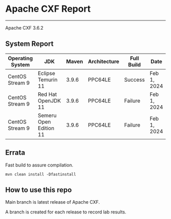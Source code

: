# Apache CXF Report
--- 

Apache CXF 3.6.2

## System Report

| Operating System    | JDK       | Maven | Architecture | Full Build | Date  |
|---------------------|-----------|-------|--------------|------------|-------|
| CentOS Stream 9         | Eclipse Temurin 11  | 3.9.6 | PPC64LE      | Success | Feb 1, 2024 |
| CentOS Stream 9         | Red Hat OpenJDK 11  | 3.9.6 | PPC64LE      | Failure | Feb 1, 2024 |
| CentOS Stream 9         | Semeru Open Edition 11  | 3.9.6 | PPC64LE  | Failure | Feb 1, 2024 |



## Errata


Fast build to assure compilation. 
```
mvn clean install -Dfastinstall
```

## How to use this repo

Main branch is latest release of Apache CXF.

A branch is created for each release to record lab results.
